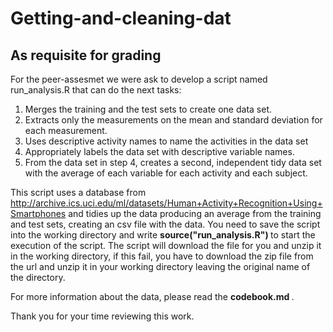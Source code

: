 # Getting-and-cleaning-dat
## As requisite for grading

For the peer-assesmet we were ask to develop a script named run_analysis.R that can do the next tasks:

1. Merges the training and the test sets to create one data set.
2. Extracts only the measurements on the mean and standard deviation for each measurement. 
3. Uses descriptive activity names to name the activities in the data set
4. Appropriately labels the data set with descriptive variable names. 
5. From the data set in step 4, creates a second, independent tidy data set with the average of each variable for each activity and each subject.

This script uses a database from http://archive.ics.uci.edu/ml/datasets/Human+Activity+Recognition+Using+Smartphones and tidies up the data producing an average from the training and test sets, creating an csv file with the data.  You need to save the script into the working directory and write <b> source("run_analysis.R") </b> to start the execution of the script.  The script will download the file for you and unzip it in the working directory, if this fail, you have to download the zip file from the url and unzip it in your working directory leaving the original name of the directory.

For more information about the data, please read the <b> codebook.md </b>. 

Thank you for your time reviewing this work.
